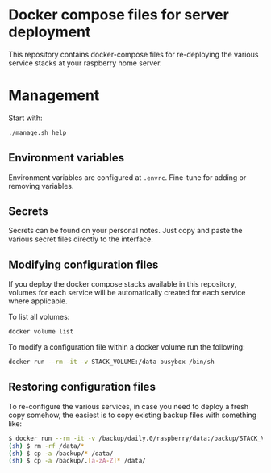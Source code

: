 # Docker compose files for server deployment

This repository contains docker-compose files for re-deploying the various service
stacks at your raspberry home server.

# Management

Start with:

```sh
./manage.sh help
```

## Environment variables

Environment variables are configured at `.envrc`.  Fine-tune for adding or removing
variables.

## Secrets

Secrets can be found on your personal notes.  Just copy and paste the various
secret files directly to the interface.

## Modifying configuration files

If you deploy the docker compose stacks available in this repository, volumes
for each service will be automatically created for each service where
applicable.

To list all volumes:

```sh
docker volume list
```

To modify a configuration file within a docker volume run the following:

```sh
docker run --rm -it -v STACK_VOLUME:/data busybox /bin/sh
```

## Restoring configuration files

To re-configure the various services, in case you need to deploy a fresh copy
somehow, the easiest is to copy existing backup files with something like:

```sh
$ docker run --rm -it -v /backup/daily.0/raspberry/data:/backup/STACK_VOLUME -v STACK_VOLUME:/data busybox /bin/sh
(sh) $ rm -rf /data/*
(sh) $ cp -a /backup/* /data/
(sh) $ cp -a /backup/.[a-zA-Z]* /data/
```
